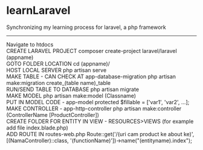 # learnLaravel
 Synchronizing my learning process for laravel, a php framework
 *******************
Navigate to htdocs <br>
CREATE LARAVEL PROJECT
composer create-project laravel/laravel (appname)
<br>
GOTO FOLDER LOCATION
cd (appname)/
<br>
HOST LOCAL SERVER
php artisan serve
<br>
MAKE TABLE - CAN CHECK AT app-database-migration
php artisan make:migration create_(table name)_table
<br>
RUN/SEND TABLE TO DATABASE
php artisan migrate
<br>
MAKE MODEL
php artisan make:model (Classname)
<br>
PUT IN MODEL CODE - app-model
protected $fillable = ['var1', 'var2', ...];
<br>
MAKE CONTROLLER - app-http-controller
php artisan make:controller (ControllerName [ProductController])
<br>
CREATE FOLDER FOR ENTITY IN VIEW - RESOURCES>VIEWS
(for example add file index.blade.php)
<br>
ADD ROUTE IN routes-web.php
Route::get('/(uri cam product ke about ke)', [(NamaController)::class, '(functionName)'])->name("(entityname).index");

